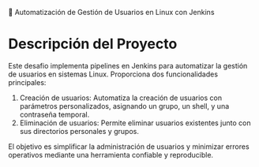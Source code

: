 
🚀 Automatización de Gestión de Usuarios en Linux con Jenkins


# Descripción del Proyecto
Este desafio implementa pipelines en Jenkins para automatizar la gestión de usuarios en sistemas Linux. Proporciona dos funcionalidades principales:

1. Creación de usuarios: Automatiza la creación de usuarios con parámetros personalizados, asignando un grupo, un shell, y una contraseña temporal.
2. Eliminación de usuarios: Permite eliminar usuarios existentes junto con sus directorios personales y grupos.

El objetivo es simplificar la administración de usuarios y minimizar errores operativos mediante una herramienta confiable y reproducible.

